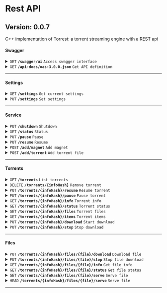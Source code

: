 # Rest API

## Version: 0.0.7

C++ implementation of Torrest: a torrent streaming engine with a REST api

#### Swagger

<details>
<summary><code>GET</code> <code><b>/swagger/ui</b></code> <code>Access swagger interface</code></summary>

##### Description

Access swagger interface.

##### Responses

| Code | Description |
|------|-------------|
| 200  | OK          |

</details>
<details>
<summary><code>GET</code> <code><b>/api-docs/oas-3.0.0.json</b></code> <code>Get API definition</code></summary>

##### Description

Get openapi JSON API definition.

##### Responses

| Code | Description |
|------|-------------|
| 200  | OK          |

</details>

------------------------------------------------------------------------------------------

#### Settings

<details>
<summary><code>GET</code> <code><b>/settings</b></code> <code>Get current settings</code></summary>

##### Description

Get settings as a JSON object.

##### Responses

| Code | Description |
|------|-------------|
| 200  | OK          |

</details>
<details>
<summary><code>PUT</code> <code><b>/settings</b></code> <code>Set settings</code></summary>

##### Description

Set settings given the provided JSON object.

##### Parameters

| Name  | Located in | Description    | Required | Schema  |
|-------|------------|----------------|----------|---------|
| reset | query      | Reset torrents | No       | boolean |

##### Responses

| Code | Description           |
|------|-----------------------|
| 200  | OK                    |
| 400  | Bad Request           |
| 500  | Internal Server Error |

</details>

------------------------------------------------------------------------------------------

#### Service

<details>
<summary><code>PUT</code> <code><b>/shutdown</b></code> <code>Shutdown</code></summary>

##### Description

Shutdown the application.

##### Responses

| Code | Description |
|------|-------------|
| 200  | OK          |

</details>
<details>
<summary><code>GET</code> <code><b>/status</b></code> <code>Status</code></summary>

##### Description

Get the service status.

##### Responses

| Code | Description |
|------|-------------|
| 200  | OK          |

</details>
<details>
<summary><code>PUT</code> <code><b>/pause</b></code> <code>Pause</code></summary>

##### Description

Pause the service.

##### Responses

| Code | Description |
|------|-------------|
| 200  | OK          |

</details>
<details>
<summary><code>PUT</code> <code><b>/resume</b></code> <code>Resume</code></summary>

##### Description

Resume the service.

##### Responses

| Code | Description |
|------|-------------|
| 200  | OK          |

</details>
<details>
<summary><code>POST</code> <code><b>/add/magnet</b></code> <code>Add magnet</code></summary>

##### Description

Add magnet to the service.

##### Parameters

| Name             | Located in | Description                        | Required | Schema  |
|------------------|------------|------------------------------------|----------|---------|
| uri              | query      | The magnet URI                     | Yes      | string  |
| download         | query      | Start download after adding magnet | No       | boolean |
| ignore_duplicate | query      | Ignore if duplicate                | No       | boolean |

##### Responses

| Code | Description           |
|------|-----------------------|
| 200  | OK                    |
| 400  | Bad Request           |
| 500  | Internal Server Error |

</details>
<details>
<summary><code>POST</code> <code><b>/add/torrent</b></code> <code>Add torrent file</code></summary>

##### Description

Add torrent file to the service.

##### Parameters

| Name             | Located in | Description                         | Required | Schema  |
|------------------|------------|-------------------------------------|----------|---------|
| download         | query      | Start download after adding torrent | No       | boolean |
| ignore_duplicate | query      | Ignore if duplicate                 | No       | boolean |

##### Responses

| Code | Description           |
|------|-----------------------|
| 200  | OK                    |
| 400  | Bad Request           |
| 500  | Internal Server Error |

</details>

------------------------------------------------------------------------------------------

#### Torrents

<details>
<summary><code>GET</code> <code><b>/torrents</b></code> <code>List torrents</code></summary>

##### Description

List all torrents from service.

##### Parameters

| Name   | Located in | Description         | Required | Schema  |
|--------|------------|---------------------|----------|---------|
| status | query      | Get torrents status | No       | boolean |

##### Responses

| Code | Description |
|------|-------------|
| 200  | OK          |

</details>
<details>
<summary><code>DELETE</code> <code><b>/torrents/{infoHash}</b></code> <code>Remove torrent</code></summary>

##### Description

Remove torrent from service.

##### Parameters

| Name     | Located in | Description          | Required | Schema  |
|----------|------------|----------------------|----------|---------|
| infoHash | path       | Torrent info hash    | Yes      | string  |
| delete   | query      | Delete torrent files | No       | boolean |

##### Responses

| Code | Description |
|------|-------------|
| 200  | OK          |
| 404  | Not Found   |

</details>
<details>
<summary><code>PUT</code> <code><b>/torrents/{infoHash}/resume</b></code> <code>Resume torrent</code></summary>

##### Description

Resume a paused torrent.

##### Parameters

| Name     | Located in | Description       | Required | Schema |
|----------|------------|-------------------|----------|--------|
| infoHash | path       | Torrent info hash | Yes      | string |

##### Responses

| Code | Description |
|------|-------------|
| 200  | OK          |
| 404  | Not Found   |

</details>
<details>
<summary><code>PUT</code> <code><b>/torrents/{infoHash}/pause</b></code> <code>Pause torrent</code></summary>

##### Description

Pause torrent from service.

##### Parameters

| Name     | Located in | Description       | Required | Schema |
|----------|------------|-------------------|----------|--------|
| infoHash | path       | Torrent info hash | Yes      | string |

##### Responses

| Code | Description |
|------|-------------|
| 200  | OK          |
| 404  | Not Found   |

</details>
<details>
<summary><code>GET</code> <code><b>/torrents/{infoHash}/info</b></code> <code>Torrent info</code></summary>

##### Description

Get torrent info.

##### Parameters

| Name     | Located in | Description       | Required | Schema |
|----------|------------|-------------------|----------|--------|
| infoHash | path       | Torrent info hash | Yes      | string |

##### Responses

| Code | Description |
|------|-------------|
| 200  | OK          |
| 404  | Not Found   |

</details>
<details>
<summary><code>GET</code> <code><b>/torrents/{infoHash}/status</b></code> <code>Torrent status</code></summary>

##### Description

Get torrent status.

##### Parameters

| Name     | Located in | Description       | Required | Schema |
|----------|------------|-------------------|----------|--------|
| infoHash | path       | Torrent info hash | Yes      | string |

##### Responses

| Code | Description |
|------|-------------|
| 200  | OK          |
| 404  | Not Found   |

</details>
<details>
<summary><code>GET</code> <code><b>/torrents/{infoHash}/files</b></code> <code>Torrent files</code></summary>

##### Description

Get torrent files.

##### Parameters

| Name     | Located in | Description             | Required | Schema  |
|----------|------------|-------------------------|----------|---------|
| infoHash | path       | Torrent info hash       | Yes      | string  |
| prefix   | query      | Filter result by prefix | No       | string  |
| status   | query      | Get files status        | No       | boolean |

##### Responses

| Code | Description           |
|------|-----------------------|
| 200  | OK                    |
| 404  | Not Found             |
| 500  | Internal Server Error |

</details>
<details>
<summary><code>GET</code> <code><b>/torrents/{infoHash}/items</b></code> <code>Torrent items</code></summary>

##### Description

Get torrent items.

##### Parameters

| Name     | Located in | Description       | Required | Schema  |
|----------|------------|-------------------|----------|---------|
| infoHash | path       | Torrent info hash | Yes      | string  |
| folder   | query      | Items folder      | No       | string  |
| status   | query      | Get files status  | No       | boolean |

##### Responses

| Code | Description           |
|------|-----------------------|
| 200  | OK                    |
| 404  | Not Found             |
| 500  | Internal Server Error |

</details>
<details>
<summary><code>PUT</code> <code><b>/torrents/{infoHash}/download</b></code> <code>Start download</code></summary>

##### Description

Download torrent files.

##### Parameters

| Name     | Located in | Description              | Required | Schema |
|----------|------------|--------------------------|----------|--------|
| infoHash | path       | Torrent info hash        | Yes      | string |
| prefix   | query      | Download files by prefix | No       | string |

##### Responses

| Code | Description           |
|------|-----------------------|
| 200  | OK                    |
| 404  | Not Found             |
| 500  | Internal Server Error |

</details>
<details>
<summary><code>PUT</code> <code><b>/torrents/{infoHash}/stop</b></code> <code>Stop download</code></summary>

##### Description

Stop downloading torrent files.

##### Parameters

| Name     | Located in | Description                   | Required | Schema |
|----------|------------|-------------------------------|----------|--------|
| infoHash | path       | Torrent info hash             | Yes      | string |
| prefix   | query      | Stop files download by prefix | No       | string |

##### Responses

| Code | Description           |
|------|-----------------------|
| 200  | OK                    |
| 404  | Not Found             |
| 500  | Internal Server Error |

</details>

------------------------------------------------------------------------------------------

#### Files

<details>
<summary><code>PUT</code> <code><b>/torrents/{infoHash}/files/{file}/download</b></code> <code>Download file</code></summary>

##### Description

Download file from torrent.

##### Parameters

| Name     | Located in | Description       | Required | Schema  |
|----------|------------|-------------------|----------|---------|
| infoHash | path       | Torrent info hash | Yes      | string  |
| file     | path       | File index        | Yes      | integer |
| buffer   | query      | Start buffering   | No       | boolean |

##### Responses

| Code | Description |
|------|-------------|
| 200  | OK          |
| 400  | Bad Request |
| 404  | Not Found   |

</details>
<details>
<summary><code>PUT</code> <code><b>/torrents/{infoHash}/files/{file}/stop</b></code> <code>Stop file download</code></summary>

##### Description

Stop file download from torrent.

##### Parameters

| Name     | Located in | Description       | Required | Schema  |
|----------|------------|-------------------|----------|---------|
| infoHash | path       | Torrent info hash | Yes      | string  |
| file     | path       | File index        | Yes      | integer |

##### Responses

| Code | Description |
|------|-------------|
| 200  | OK          |
| 400  | Bad Request |
| 404  | Not Found   |

</details>
<details>
<summary><code>GET</code> <code><b>/torrents/{infoHash}/files/{file}/info</b></code> <code>Get file info</code></summary>

##### Description

Get file info from torrent.

##### Parameters

| Name     | Located in | Description       | Required | Schema  |
|----------|------------|-------------------|----------|---------|
| infoHash | path       | Torrent info hash | Yes      | string  |
| file     | path       | File index        | Yes      | integer |

##### Responses

| Code | Description |
|------|-------------|
| 200  | OK          |
| 400  | Bad Request |
| 404  | Not Found   |

</details>
<details>
<summary><code>GET</code> <code><b>/torrents/{infoHash}/files/{file}/status</b></code> <code>Get file status</code></summary>

##### Description

Get file status from torrent.

##### Parameters

| Name     | Located in | Description       | Required | Schema  |
|----------|------------|-------------------|----------|---------|
| infoHash | path       | Torrent info hash | Yes      | string  |
| file     | path       | File index        | Yes      | integer |

##### Responses

| Code | Description |
|------|-------------|
| 200  | OK          |
| 400  | Bad Request |
| 404  | Not Found   |

</details>
<details>
<summary><code>GET</code> <code><b>/torrents/{infoHash}/files/{file}/serve</b></code> <code>Serve file</code></summary>

##### Description

Serve file from torrent.

##### Parameters

| Name     | Located in | Description       | Required | Schema  |
|----------|------------|-------------------|----------|---------|
| infoHash | path       | Torrent info hash | Yes      | string  |
| file     | path       | File index        | Yes      | integer |

##### Responses

| Code | Description     |
|------|-----------------|
| 206  | Partial Content |
| 400  | Bad Request     |
| 404  | Not Found       |

</details>
<details>
<summary><code>HEAD</code> <code><b>/torrents/{infoHash}/files/{file}/serve</b></code> <code>Serve file</code></summary>

##### Description

Serve file from torrent.

##### Parameters

| Name     | Located in | Description       | Required | Schema  |
|----------|------------|-------------------|----------|---------|
| infoHash | path       | Torrent info hash | Yes      | string  |
| file     | path       | File index        | Yes      | integer |

##### Responses

| Code | Description |
|------|-------------|
| 200  | OK          |
| 400  | Bad Request |
| 404  | Not Found   |

</details>

------------------------------------------------------------------------------------------
